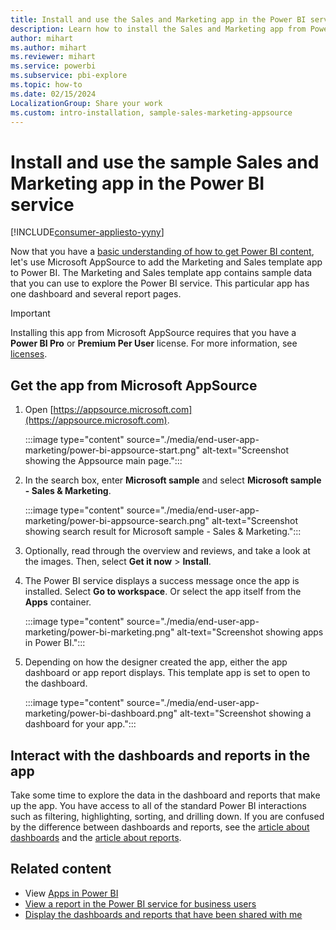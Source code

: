 ```yaml
---
title: Install and use the Sales and Marketing app in the Power BI service
description: Learn how to install the Sales and Marketing app from Power BI AppSource so that you can use sample data to explore the Power BI service.
author: mihart
ms.author: mihart
ms.reviewer: mihart
ms.service: powerbi
ms.subservice: pbi-explore
ms.topic: how-to
ms.date: 02/15/2024
LocalizationGroup: Share your work
ms.custom: intro-installation, sample-sales-marketing-appsource
---
```


# Install and use the sample Sales and Marketing app in the Power BI service

[!INCLUDE[consumer-appliesto-yyny](../includes/consumer-appliesto-yyny.md)]

Now that you have a [basic understanding of how to get Power BI content](end-user-app-view.md), let's use Microsoft AppSource to add the Marketing and Sales template app to Power BI. The Marketing and Sales template app contains sample data that you can use to explore the Power BI service. This particular app has one dashboard and several report pages.

> [!IMPORTANT]
> Installing this app from Microsoft AppSource requires that you have a **Power BI Pro** or **Premium Per User** license. For more information, see [licenses](end-user-license.md).

## Get the app from Microsoft AppSource

1. Open [https://appsource.microsoft.com](https://appsource.microsoft.com).

    :::image type="content" source="./media/end-user-app-marketing/power-bi-appsource-start.png" alt-text="Screenshot showing the Appsource main page.":::

2. In the search box, enter **Microsoft sample** and select **Microsoft sample - Sales & Marketing**.

    :::image type="content" source="./media/end-user-app-marketing/power-bi-appsource-search.png" alt-text="Screenshot showing search result for Microsoft sample - Sales & Marketing.":::

3. Optionally, read through the overview and reviews, and take a look at the images.  Then, select **Get it now** > **Install**.

4. The Power BI service displays a success message once the app is installed. Select **Go to workspace**. Or select the app itself from the **Apps** container. 

    :::image type="content" source="./media/end-user-app-marketing/power-bi-marketing.png" alt-text="Screenshot showing apps in Power BI.":::

5. Depending on how the designer created the app, either the app dashboard or app report displays. This template app is set to open to the dashboard.

    :::image type="content" source="./media/end-user-app-marketing/power-bi-dashboard.png" alt-text="Screenshot showing a dashboard for your app.":::

## Interact with the dashboards and reports in the app

Take some time to explore the data in the dashboard and reports that make up the app. You have access to all of the standard Power BI interactions such as filtering, highlighting, sorting, and drilling down. If you are confused by the difference between dashboards and reports, see the [article about dashboards](end-user-dashboards.md) and the [article about reports](end-user-reports.md).  

## Related content

- View [Apps in Power BI](end-user-apps.md)
- [View a report in the Power BI service for business users](end-user-report-open.md)
- [Display the dashboards and reports that have been shared with me](../collaborate-share/end-user-shared-with-me.md)
